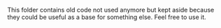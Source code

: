 This folder contains old code not used anymore but kept aside because they
could be useful as a base for something else. Feel free to use it.
